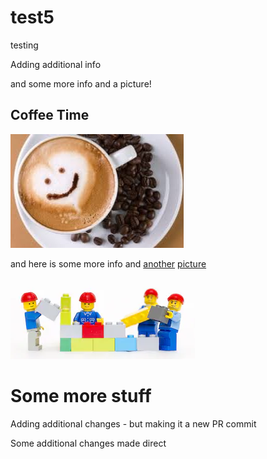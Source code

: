 # test5
testing

Adding additional info 

and some more info and a picture!

## Coffee Time
![coffee](coffee.jfif)

and here is some more info and <u>another</u> <ins>picture</ins>

![lego](legobuilder.PNG)

# Some more stuff

Adding additional changes - but making it a new PR commit 


Some additional changes made direct 
